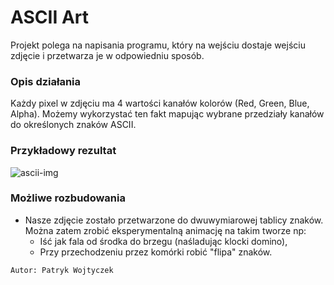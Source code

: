 # ASCII Art

Projekt polega na napisania programu, który na wejściu dostaje wejściu
zdjęcie i przetwarza je w odpowiedniu sposób.

### Opis działania
Każdy pixel w zdjęciu ma 4 wartości kanałów kolorów (Red, Green, Blue, Alpha).
Możemy wykorzystać ten fakt mapując wybrane przedziały kanałów do określonych znaków ASCII.

### Przykładowy rezultat
![ascii-img](https://img.scoop.it/CYkiJ1cTB2ymHNuMCCJ6CTl72eJkfbmt4t8yenImKBVvK0kTmF0xjctABnaLJIm9)

### Możliwe rozbudowania
- Nasze zdjęcie zostało przetwarzone do dwuwymiarowej tablicy znaków. 
Można zatem zrobić eksperymentalną animację na takim tworze np:
    - Iść jak fala od środka do brzegu (naśladując klocki domino),
    - Przy przechodzeniu przez komórki robić "flipa" znaków.  

    
    
    
`Autor: Patryk Wojtyczek`
